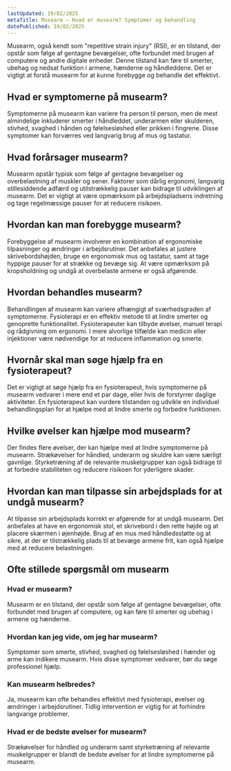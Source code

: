 ```yaml
---
lastUpdated: 19/02/2025
metaTitle: Musearm – Hvad er musearm? Symptomer og behandling
datePublished: 19/02/2025
---
```


Musearm, også kendt som "repetitive strain injury" (RSI), er en tilstand, der opstår som følge af gentagne bevægelser, ofte forbundet med brugen af computere og andre digitale enheder. Denne tilstand kan føre til smerter, ubehag og nedsat funktion i armene, hænderne og håndleddene. Det er vigtigt at forstå musearm for at kunne forebygge og behandle det effektivt.

## Hvad er symptomerne på musearm?

Symptomerne på musearm kan variere fra person til person, men de mest almindelige inkluderer smerter i håndleddet, underarmen eller skulderen, stivhed, svaghed i hånden og følelsesløshed eller prikken i fingrene. Disse symptomer kan forværres ved langvarig brug af mus og tastatur.

## Hvad forårsager musearm?

Musearm opstår typisk som følge af gentagne bevægelser og overbelastning af muskler og sener. Faktorer som dårlig ergonomi, langvarig stillesiddende adfærd og utilstrækkelig pauser kan bidrage til udviklingen af musearm. Det er vigtigt at være opmærksom på arbejdspladsens indretning og tage regelmæssige pauser for at reducere risikoen.

## Hvordan kan man forebygge musearm?

Forebyggelse af musearm involverer en kombination af ergonomiske tilpasninger og ændringer i arbejdsrutiner. Det anbefales at justere skrivebordshøjden, bruge en ergonomisk mus og tastatur, samt at tage hyppige pauser for at strække og bevæge sig. At være opmærksom på kropsholdning og undgå at overbelaste armene er også afgørende.

## Hvordan behandles musearm?

Behandlingen af musearm kan variere afhængigt af sværhedsgraden af symptomerne. Fysioterapi er en effektiv metode til at lindre smerter og genoprette funktionalitet. Fysioterapeuter kan tilbyde øvelser, manuel terapi og rådgivning om ergonomi. I mere alvorlige tilfælde kan medicin eller injektioner være nødvendige for at reducere inflammation og smerte.

## Hvornår skal man søge hjælp fra en fysioterapeut?

Det er vigtigt at søge hjælp fra en fysioterapeut, hvis symptomerne på musearm vedvarer i mere end et par dage, eller hvis de forstyrrer daglige aktiviteter. En fysioterapeut kan vurdere tilstanden og udvikle en individuel behandlingsplan for at hjælpe med at lindre smerte og forbedre funktionen.

## Hvilke øvelser kan hjælpe mod musearm?

Der findes flere øvelser, der kan hjælpe med at lindre symptomerne på musearm. Strækøvelser for håndled, underarm og skuldre kan være særligt gavnlige. Styrketræning af de relevante muskelgrupper kan også bidrage til at forbedre stabiliteten og reducere risikoen for yderligere skader.

## Hvordan kan man tilpasse sin arbejdsplads for at undgå musearm?

At tilpasse sin arbejdsplads korrekt er afgørende for at undgå musearm. Det anbefales at have en ergonomisk stol, et skrivebord i den rette højde og at placere skærmen i øjenhøjde. Brug af en mus med håndledsstøtte og at sikre, at der er tilstrækkelig plads til at bevæge armene frit, kan også hjælpe med at reducere belastningen.

## Ofte stillede spørgsmål om musearm

### Hvad er musearm?

Musearm er en tilstand, der opstår som følge af gentagne bevægelser, ofte forbundet med brugen af computere, og kan føre til smerter og ubehag i armene og hænderne.

### Hvordan kan jeg vide, om jeg har musearm?

Symptomer som smerte, stivhed, svaghed og følelsesløshed i hænder og arme kan indikere musearm. Hvis disse symptomer vedvarer, bør du søge professionel hjælp.

### Kan musearm helbredes?

Ja, musearm kan ofte behandles effektivt med fysioterapi, øvelser og ændringer i arbejdsrutiner. Tidlig intervention er vigtig for at forhindre langvarige problemer.

### Hvad er de bedste øvelser for musearm?

Strækøvelser for håndled og underarm samt styrketræning af relevante muskelgrupper er blandt de bedste øvelser for at lindre symptomerne på musearm.
